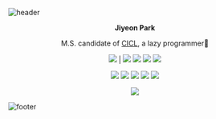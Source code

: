 ![header](https://capsule-render.vercel.app/api?type=wave&color=F7CAC9&height=75&section=header&text=Hello%20World!&fontColor=6A6363&fontSize=30)    

<p align = "center"><b>Jiyeon Park</b></p>

<p align = "center">M.S. candidate of <a href="http://cctl.jnu.ac.kr">CICL</a>, a lazy programmer🐾</p>

<p align = "center"> <img src="https://img.shields.io/badge/Research%20Area-7ACB6A?style=for-the-badge&"/> | <img src="https://img.shields.io/badge/Channel%20Coding-6A6363?style=flat-square&"/> <img src="https://img.shields.io/badge/Deep%20Learning-6A6363?style=flat-square&"/> <img src="https://img.shields.io/badge/5G%20Communication-6A6363?style=flat-square&"/> <img src="https://img.shields.io/badge/Bioinformatics-6A6363?style=flat-square&"/></p>

<p align = "center"><img src="https://img.shields.io/badge/c%20-%2300599C.svg?&style=for-the-badge&logo=c&logoColor=white"/> <img src="https://img.shields.io/badge/c++%20-%2300599C.svg?&style=for-the-badge&logo=c%2B%2B&ogoColor=white"/> <img src="https://img.shields.io/badge/python%20-%2314354C.svg?&style=for-the-badge&logo=python&logoColor=white"/> <img src="https://img.shields.io/badge/swift-%23FA7343.svg?&style=for-the-badge&logo=swift&logoColor=white"/> <img src="https://img.shields.io/badge/r-%23276DC3.svg?&style=for-the-badge&logo=r&logoColor=white"/></p>

<p align = "center"><img align="center" src="https://github-readme-stats.vercel.app/api/top-langs/?username=PParkJy&layout=compact&theme=gruvbox&repo=github-readme-stats" /></p>

![footer](https://capsule-render.vercel.app/api?type=wave&color=92A8D1&height=75&section=footer)  








